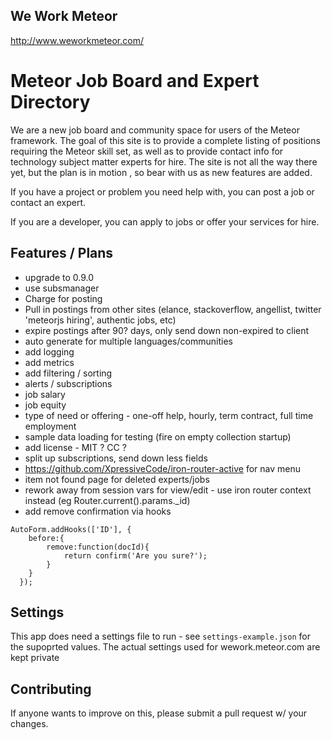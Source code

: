 ## We Work Meteor
http://www.weworkmeteor.com/

# Meteor Job Board and Expert Directory

We are a new job board and community space for users of the Meteor framework.  The goal of this site is to provide a complete listing of positions requiring the Meteor skill set, as well as to provide contact info for technology subject matter experts for hire. The site is not all the way there yet, but the plan is in motion , so bear with us as new features are added.

If you have a project or problem you need help with, you can post a job or contact an expert.

If you are a developer, you can apply to jobs or offer your services for hire.


## Features / Plans
* upgrade to 0.9.0
* use subsmanager
* Charge for posting
* Pull in postings from other sites (elance, stackoverflow, angellist, twitter 'meteorjs hiring', authentic jobs, etc)
* expire postings after 90? days, only send down non-expired to client
* auto generate for multiple languages/communities
* add logging
* add metrics
* add filtering / sorting
* alerts / subscriptions
* job salary
* job equity
* type of need or offering - one-off help, hourly, term contract, full time employment
* sample data loading for testing (fire on empty collection startup)
* add license - MIT ? CC ?
* split up subscriptions, send down less fields
* https://github.com/XpressiveCode/iron-router-active for nav menu
* item not found page for deleted experts/jobs
* rework away from session vars for view/edit - use iron router context instead (eg Router.current().params._id)
* add remove confirmation via hooks
```
AutoForm.addHooks(['ID'], {
    before:{
    	remove:function(docId){
    		return confirm('Are you sure?');
    	}
    }
  });
```


## Settings
This app does need a settings file to run - see `settings-example.json` for the supoprted values.  The actual settings used for wework.meteor.com are kept private

## Contributing
If anyone wants to improve on this, please submit a pull request w/ your changes.
